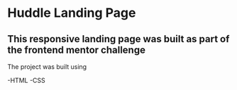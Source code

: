 # Huddle Landing Page 

## This responsive landing page was built as part of the frontend mentor challenge

The project was built using 

-HTML
-CSS
